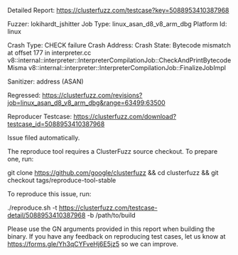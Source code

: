 Detailed Report: https://clusterfuzz.com/testcase?key=5088953410387968

Fuzzer: lokihardt_jshitter
Job Type: linux_asan_d8_v8_arm_dbg
Platform Id: linux

Crash Type: CHECK failure
Crash Address: 
Crash State:
  Bytecode mismatch at offset 177 in interpreter.cc
  v8::internal::interpreter::InterpreterCompilationJob::CheckAndPrintBytecodeMisma
  v8::internal::interpreter::InterpreterCompilationJob::FinalizeJobImpl
  
Sanitizer: address (ASAN)

Regressed: https://clusterfuzz.com/revisions?job=linux_asan_d8_v8_arm_dbg&range=63499:63500

Reproducer Testcase: https://clusterfuzz.com/download?testcase_id=5088953410387968

Issue filed automatically.

The reproduce tool requires a ClusterFuzz source checkout. To prepare one, run:

git clone https://github.com/google/clusterfuzz && cd clusterfuzz && git checkout tags/reproduce-tool-stable

To reproduce this issue, run:

./reproduce.sh -t https://clusterfuzz.com/testcase-detail/5088953410387968 -b /path/to/build

Please use the GN arguments provided in this report when building the binary. If you have any feedback on reproducing test cases, let us know at https://forms.gle/Yh3qCYFveHj6E5jz5 so we can improve.

